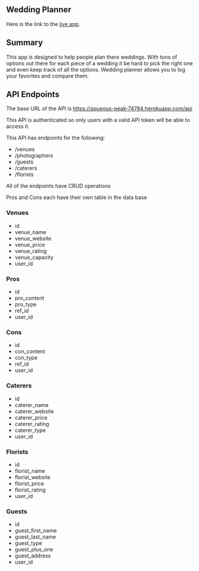 ## Wedding Planner

Here is the link to the [live app](https://kclynch94-wedding-planner.now.sh/).

## Summary

This app is designed to help people plan there weddings. With tons of options out there for each piece of a wedding it be hard to pick the right one and even keep track of all the options. Wedding planner allows you to log your favorites and compare them.

## API Endpoints

The base URL of the API is https://aqueous-peak-74784.herokuapp.com/api

This API is authenticated so only users with a valid API token will be able to access it.

This API has endpoints for the following:

* /venues
* /photographers
* /guests
* /caterers
* /florists

All of the endpoints have CRUD operations

Pros and Cons each have their own table in the data base

### Venues
* id
* venue_name
* venue_website
* venue_price
* venue_rating
* venue_capacity
* user_id

### Pros
* id
* pro_content
* pro_type
* ref_id
* user_id

### Cons
* id
* con_content
* con_type
* ref_id
* user_id

### Caterers
* id
* caterer_name
* caterer_website
* caterer_price
* caterer_rating
* caterer_type
* user_id

### Florists
* id
* florist_name
* florist_website
* florist_price
* florist_rating
* user_id

### Guests
* id
* guest_first_name
* guest_last_name
* guest_type
* guest_plus_one
* guest_address
* user_id